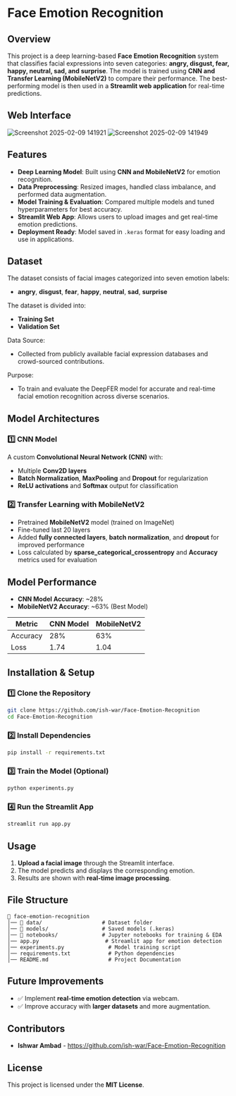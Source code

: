 # Face Emotion Recognition

## Overview
This project is a deep learning-based **Face Emotion Recognition** system that classifies facial expressions into seven categories: **angry, disgust, fear, happy, neutral, sad, and surprise**. The model is trained using **CNN and Transfer Learning (MobileNetV2)** to compare their performance. The best-performing model is then used in a **Streamlit web application** for real-time predictions.

## Web Interface 
![Screenshot 2025-02-09 141921](https://github.com/user-attachments/assets/6ca5f266-26b7-4cd5-b60f-a84fa7c4386e)
![Screenshot 2025-02-09 141949](https://github.com/user-attachments/assets/9f278d84-19f5-4131-8d87-1b99d32c7f0d)

## Features
- **Deep Learning Model**: Built using **CNN and MobileNetV2** for emotion recognition.
- **Data Preprocessing**: Resized images, handled class imbalance, and performed data augmentation.
- **Model Training & Evaluation**: Compared multiple models and tuned hyperparameters for best accuracy.
- **Streamlit Web App**: Allows users to upload images and get real-time emotion predictions.
- **Deployment Ready**: Model saved in `.keras` format for easy loading and use in applications.

## Dataset
The dataset consists of facial images categorized into seven emotion labels:
- **angry**, **disgust**, **fear**, **happy**, **neutral**, **sad**, **surprise**

The dataset is divided into:
- **Training Set**
- **Validation Set**

Data Source:
- Collected from publicly available facial expression databases and crowd-sourced contributions.

Purpose:
- To train and evaluate the DeepFER model for accurate and real-time facial emotion recognition across diverse scenarios.

## Model Architectures
### 1️⃣ **CNN Model**
A custom **Convolutional Neural Network (CNN)** with:
- Multiple **Conv2D layers**
- **Batch Normalization**, **MaxPooling** and **Dropout** for regularization
- **ReLU activations** and **Softmax** output for classification

### 2️⃣ **Transfer Learning with MobileNetV2**
- Pretrained **MobileNetV2** model (trained on ImageNet)
- Fine-tuned last 20 layers
- Added **fully connected layers**, **batch normalization**, and **dropout** for improved performance
- Loss calculated by **sparse_categorical_crossentropy** and **Accuracy** metrics used for evaluation 

## Model Performance
- **CNN Model Accuracy**: ~28%
- **MobileNetV2 Accuracy**: ~63% (Best Model)

| Metric      | CNN Model | MobileNetV2 |
|------------|-----------|--------------|
| Accuracy   | 28%       | 63%          |
| Loss       | 1.74      | 1.04         |

## Installation & Setup
### 1️⃣ Clone the Repository
```sh
git clone https://github.com/ish-war/Face-Emotion-Recognition
cd Face-Emotion-Recognition
```

### 2️⃣ Install Dependencies
```sh
pip install -r requirements.txt
```

### 3️⃣ Train the Model (Optional)
```sh
python experiments.py
```

### 4️⃣ Run the Streamlit App
```sh
streamlit run app.py
```

## Usage
1. **Upload a facial image** through the Streamlit interface.
2. The model predicts and displays the corresponding emotion.
3. Results are shown with **real-time image processing**.

## File Structure
```
📂 face-emotion-recognition
│── 📂 data/                   # Dataset folder
│── 📂 models/                 # Saved models (.keras)
│── 📂 notebooks/              # Jupyter notebooks for training & EDA
│── app.py                     # Streamlit app for emotion detection
│── experiments.py              # Model training script
│── requirements.txt            # Python dependencies
│── README.md                   # Project Documentation
```

## Future Improvements
- ✅ Implement **real-time emotion detection** via webcam.
- ✅ Improve accuracy with **larger datasets** and more augmentation.
  
## Contributors
- **Ishwar Ambad** - https://github.com/ish-war/Face-Emotion-Recognition

## License
This project is licensed under the **MIT License**.

